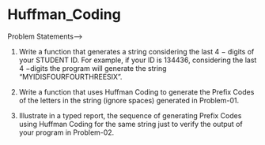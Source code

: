 # Huffman_Coding
Problem Statements-->

01. Write a function that generates a string considering the last 4 − digits of your STUDENT ID. For
example, if your ID is 134436, considering the last 4 −digits the program will generate the string
“MYIDISFOURFOURTHREESIX”.

02. Write a function that uses Huffman Coding to generate the Prefix Codes of the letters in the string
(ignore spaces) generated in Problem-01.

03. Illustrate in a typed report, the sequence of generating Prefix Codes using Huffman Coding for the
same string just to verify the output of your program in Problem-02.
